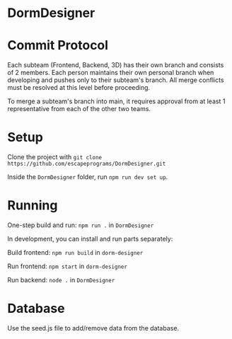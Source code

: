 # DormDesigner

# Commit Protocol

Each subteam (Frontend, Backend, 3D) has their own branch and consists of 2 members. Each person maintains their own personal branch when developing and pushes only to their subteam's branch. All merge conflicts must be resolved at this level before proceeding. 

To merge a subteam's branch into main, it requires approval from at least 1 representative from each of the other two teams.

# Setup

Clone the project with `git clone https://github.com/escapeprograms/DormDesigner.git`

Inside the `DormDesigner` folder, run `npm run dev set up`.

# Running
One-step build and run: `npm run .` in `DormDesigner`

In development, you can install and run parts separately:

Build frontend: `npm run build` in `dorm-designer`

Run frontend: `npm start` in `dorm-designer`

Run backend: `node .` in `DormDesigner`

# Database
Use the seed.js file to add/remove data from the database. 
